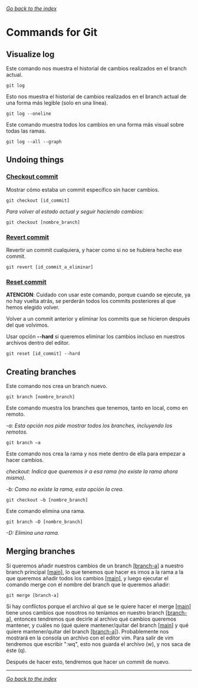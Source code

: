 [*Go back to the index*](README.md)  

# Commands for Git

## Visualize log

Este comando nos muestra el historial de cambios realizados en el branch actual.

```
git log
```

Esto nos muestra el historial de cambios realizados en el branch actual de una forma más legible (solo en una línea). 

```
git log --oneline
```

Este comando muestra todos los cambios en una forma más visual sobre todas las ramas.

```
git log --all --graph
```


## Undoing things

### <ins>Checkout commit</ins>

Mostrar cómo estaba un commit específico sin hacer cambios.

```
git checkout [id_commit]
```

*Para volver al estado actual y seguir haciendo cambios:*

```
git checkout [nombre_branch] 
```


### <ins>Revert commit</ins>

Revertir un commit cualquiera, y hacer como si no se hubiera hecho ese commit. 

```
git revert [id_commit_a_eliminar]
```


### <ins>Reset commit</ins>

**ATENCION**: Cuidado con usar este comando, porque cuando se ejecute, ya no hay vuelta atrás, se perderán todos los commits posteriores al que hemos elegido volver.

Volver a un commit anterior y eliminar los commits que se hicieron después del que volvimos.

 

Usar opción **--hard** si queremos eliminar los cambios incluso en nuestros archivos dentro del editor. 

 
```
git reset [id_commit] --hard 
```


## Creating branches

Este comando nos crea un branch nuevo. 

```
git branch [nombre_branch] 
```



Este comando muestra los branches que tenemos, tanto en local, como en remoto. 

*-a: Esta opción nos pide mostrar todos los branches, incluyendo los remotos.*

```
git branch –a 
```


Este comando nos crea la rama y nos mete dentro de ella para empezar a hacer cambios.

*checkout: Indica que queremos ir a esa rama (no existe la rama ahora mismo).*

*-b: Como no existe la rama, esta opción la crea.*

```
git checkout –b [nombre_branch] 
```


Este comando elimina una rama.

```
git branch –D [nombre_branch] 
```

*-D: Elimina una rama.*


## Merging branches 

 

Si queremos añadir nuestros cambios de un branch <ins>[branch-a]</ins> a nuestro branch principal <ins>[main]</ins>, lo que tenemos que hacer es irnos a la rama a la que queremos añadir todos los cambios <ins>[main]</ins>, y luego ejecutar el comando merge con el nombre del branch que le queremos añadir:  

```
git merge [branch-a]
```

Si hay conflictos porque el archivo al que se le quiere hacer el merge <ins>[main]</ins> tiene unos cambios que nosotros no teníamos en nuestro branch <ins>[branch-a]</ins>, entonces tendremos que decirle al archivo qué cambios queremos mantener, y cuáles no (qué quiere mantener/quitar del branch <ins>[main]</ins> y qué quiere mantener/quitar del branch <ins>[branch-a]</ins>). Probablemente nos mostrará en la consola un archivo con el editor vim. Para salir de vim tendremos que escribir ":wq", esto nos guarda el archivo (w), y nos saca de éste (q). 

Después de hacer esto, tendremos que hacer un commit de nuevo. 

___
[*Go back to the index*](README.md) 